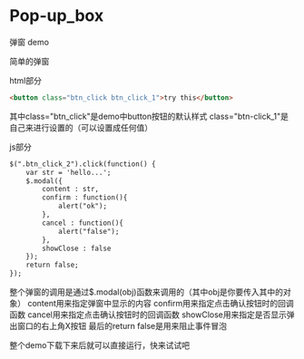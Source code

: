 # Pop-up_box
弹窗 demo

简单的弹窗


html部分
```html
<button class="btn_click btn_click_1">try this</button>
```

其中class="btn_click"是demo中button按钮的默认样式
class="btn-click_1"是自己来进行设置的（可以设置成任何值）

js部分
```html
$(".btn_click_2").click(function() {
	var str = 'hello...';
	$.modal({
		content : str,
		confirm : function(){
			alert("ok");
		},
		cancel : function(){
			alert("false");
		},
		showClose : false
	});
	return false;
});
```

整个弹窗的调用是通过$.modal(obj)函数来调用的（其中obj是你要传入其中的对象）
content用来指定弹窗中显示的内容
confirm用来指定点击确认按钮时的回调函数
cancel用来指定点击确认按钮时的回调函数
showClose用来指定是否显示弹出窗口的右上角X按钮
最后的return false是用来阻止事件冒泡


整个demo下载下来后就可以直接运行，快来试试吧

